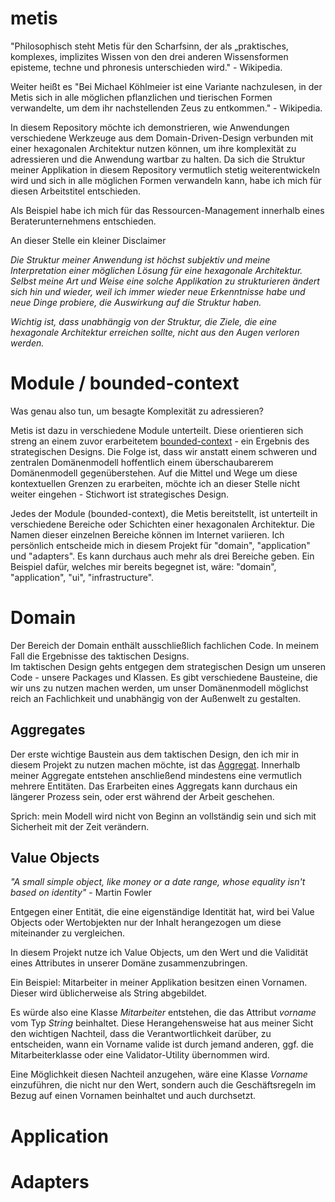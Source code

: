 # metis

"Philosophisch steht Metis für den Scharfsinn, der als „praktisches, komplexes, implizites Wissen von den drei anderen
Wissensformen episteme, techne und phronesis unterschieden wird." - Wikipedia.

Weiter heißt es "Bei Michael Köhlmeier ist eine Variante nachzulesen, in der Metis sich in alle möglichen pflanzlichen
und tierischen Formen verwandelte, um dem ihr nachstellenden Zeus zu entkommen." - Wikipedia.

In diesem Repository möchte ich demonstrieren, wie Anwendungen verschiedene Werkzeuge aus dem Domain-Driven-Design
verbunden mit einer hexagonalen Architektur nutzen können, um ihre komplexität zu adressieren und die Anwendung wartbar
zu halten. Da sich die Struktur meiner Applikation in diesem Repository vermutlich stetig weiterentwickeln wird und sich
in alle möglichen Formen verwandeln kann, habe ich mich für diesen Arbeitstitel entschieden.

Als Beispiel habe ich mich für das Ressourcen-Management innerhalb eines Beraterunternehmens entschieden.

An dieser Stelle ein kleiner Disclaimer

<i>Die Struktur meiner Anwendung ist höchst subjektiv und meine Interpretation einer möglichen Lösung für eine
hexagonale Architektur. Selbst meine Art und Weise eine solche Applikation zu strukturieren ändert sich hin und wieder,
weil
ich immer wieder neue Erkenntnisse habe und neue Dinge probiere, die Auswirkung auf die Struktur haben.

Wichtig ist, dass unabhängig von der Struktur, die Ziele, die eine hexagonale Architektur erreichen sollte, nicht aus
den Augen verloren werden.
</i>

# Module / bounded-context

Was genau also tun, um besagte Komplexität zu adressieren?

Metis ist dazu in verschiedene Module unterteilt. Diese orientieren sich streng an einem zuvor
erarbeitetem [bounded-context](https://martinfowler.com/bliki/BoundedContext.html) - ein Ergebnis des strategischen
Designs. Die Folge ist, dass wir anstatt einem schweren und zentralen Domänenmodell hoffentlich einem überschaubarerem
Domänenmodell gegenüberstehen. Auf die Mittel und Wege um diese kontextuellen Grenzen zu erarbeiten, möchte ich an
dieser Stelle nicht weiter eingehen - Stichwort ist strategisches Design.

Jedes der Module (bounded-context), die Metis bereitstellt, ist unterteilt in verschiedene Bereiche oder Schichten einer
hexagonalen Architektur. Die Namen dieser einzelnen Bereiche können im Internet variieren. Ich persönlich entscheide
mich in diesem Projekt für "domain", "application" und "adapters". Es kann durchaus auch mehr als drei Bereiche geben.
Ein Beispiel dafür, welches mir bereits begegnet ist, wäre: "domain", "application", "ui", "infrastructure".

# Domain

Der Bereich der Domain enthält ausschließlich fachlichen Code. In meinem Fall die Ergebnisse des taktischen Designs.  
Im taktischen Design gehts entgegen dem strategischen Design um unseren Code - unsere Packages und Klassen.
Es gibt verschiedene Bausteine, die wir uns zu nutzen machen werden, um unser Domänenmodell möglichst reich an
Fachlichkeit und unabhängig von der Außenwelt zu gestalten.

## Aggregates

Der erste wichtige Baustein aus dem taktischen Design, den ich mir in diesem Projekt zu nutzen machen möchte,
ist das [Aggregat](https://martinfowler.com/bliki/DDD_Aggregate.html). Innerhalb meiner Aggregate entstehen anschließend
mindestens eine vermutlich mehrere Entitäten. Das Erarbeiten eines Aggregats kann durchaus ein längerer Prozess sein,
oder erst während der Arbeit geschehen.

Sprich: mein Modell wird nicht von Beginn an vollständig sein und sich mit Sicherheit mit der Zeit verändern.

## Value Objects

<i>"A small simple object, like money or a date range, whose equality isn't based on identity"</i> - Martin Fowler

Entgegen einer Entität, die eine eigenständige Identität hat, wird bei Value Objects oder Wertobjekten nur der Inhalt
herangezogen um diese miteinander zu vergleichen.

In diesem Projekt nutze ich Value Objects, um den Wert und die Validität eines Attributes in unserer Domäne
zusammenzubringen.

Ein Beispiel: Mitarbeiter in meiner Applikation besitzen einen Vornamen. Dieser wird üblicherweise als String
abgebildet.

Es würde also eine Klasse <i>Mitarbeiter</i> entstehen, die das Attribut <i>vorname</i> vom Typ <i>String</i>
beinhaltet.
Diese Herangehensweise hat aus meiner Sicht den wichtigen Nachteil, dass die Verantwortlichkeit darüber, zu entscheiden,
wann ein Vorname valide ist durch jemand anderen, ggf. die Mitarbeiterklasse oder eine Validator-Utility übernommen
wird.

Eine Möglichkeit diesen Nachteil anzugehen, wäre eine Klasse <i>Vorname</i> einzuführen, die nicht nur den Wert, sondern
auch die Geschäftsregeln im Bezug auf einen Vornamen beinhaltet und auch durchsetzt.

# Application

# Adapters

